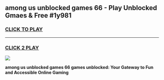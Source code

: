 
## among us unblocked games 66 - Play Unblocked Gmaes & Free #1y981
<h3>
<a href="https://news.freeplayer.one?title=among_us_unblocked_games_66&ref=03M">CLICK TO PLAY</a></h3>
<hr>

<h3>
<a href="https://news.freeplayer.one?title=among_us_unblocked_games_66&ref=03M">CLICK 2 PLAY</a>
  
</h3>

<a href="https://news.freeplayer.one?title=among_us_unblocked_games_66&ref=03M"><img src="https://clearcache.store/games.png"></a>


**among us unblocked games 66 games unblocked: Your Gateway to Fun and Accessible Online Gaming**
